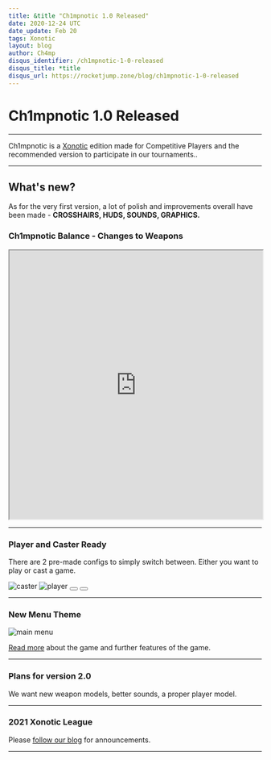 ```yaml
---
title: &title "Ch1mpnotic 1.0 Released"
date: 2020-12-24 UTC
date_update: Feb 20
tags: Xonotic
layout: blog
author: Ch4mp
disqus_identifier: /ch1mpnotic-1-0-released
disqus_title: *title
disqus_url: https://rocketjump.zone/blog/ch1mpnotic-1-0-released
---
```


<h1 class="w3-center">Ch1mpnotic 1.0 Released</h1>

<hr>

<p class="w3-center">Ch1mpnotic is a
  <a href="https://xonotic.org/">Xonotic</a>
  edition made for Competitive Players and the recommended version to participate in our tournaments..</p>

<hr>

## What's new?

As for the very first version, a lot of polish and improvements overall have been made - **CROSSHAIRS, HUDS, SOUNDS, GRAPHICS.**

### Ch1mpnotic Balance - Changes to Weapons

<iframe class="w3-mobile" style="height:533px;width:100%" src="https://www.youtube.com/embed/hwTZpaba3tE" allow="accelerometer; encrypted-media; gyroscope; picture-in-picture" allowfullscreen></iframe>

<hr>

### Player and Caster Ready

There are 2 pre-made configs to simply switch between. Either you want to play or cast a game.  

<div class="w3-display-container w3-margin-top">
  <img src="../../images/ch1mpnotic/caster.jpg" class="w3-mobile mySlides w3-image w3-animate-opacity" alt="caster">
  <img src="../../images/ch1mpnotic/player.jpg" class="w3-mobile mySlides w3-image w3-animate-opacity" alt="player">

  <button class="w3-button w3-display-left w3-hide-small" onclick="plusDivs(-1)">
    <i class="fas fa-3x fa-arrow-left"></i>
  </button>
  <button class="w3-button w3-display-right w3-hide-small" onclick="plusDivs(1)">
    <i class="fas fa-3x fa-arrow-right"></i>
  </button>
</div>

<hr>

### New Menu Theme

<img src="../../images/ch1mpnotic/6.jpg" class="w3-mobile w3-image" alt="main menu">

<a href="/ch1mpnotic">Read more</a> about the game and further features of the game.

<hr>

### Plans for version 2.0

We want new weapon models, better sounds, a proper player model.

<hr>

### 2021 Xonotic League

Please <a href="/blog">follow our blog</a> for announcements.

<hr>
<script>

  var slideIndex = 1;
  showDivs(slideIndex);

  function plusDivs(n) {
    showDivs(slideIndex += n);
  }

  function showDivs(n) {
    var i;
    var x = document.getElementsByClassName("mySlides");
    if (n > x.length) {
      slideIndex = 1
    }
    if (n < 1) {
      slideIndex = x.length
    };
    for (i = 0; i < x.length; i++) {
      x[i].style.display = "none";
    }
    x[slideIndex - 1].style.display = "block";
  }
</script>
